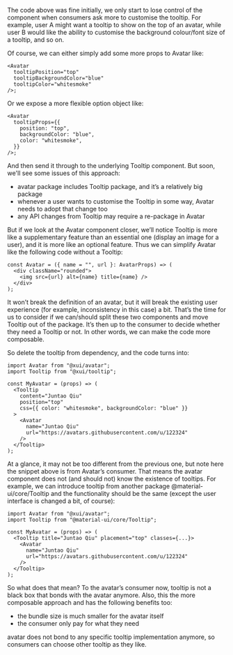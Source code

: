
The code above was fine initially, we only start to lose control of the component when consumers ask more to customise the tooltip. For example, user A might want a tooltip to show on the top of an avatar, while user B would like the ability to customise the background colour/font size of a tooltip, and so on.

Of course, we can either simply add some more props to Avatar like:

```tsx
<Avatar
  tooltipPosition="top"
  tooltipBackgroundColor="blue"
  tooltipColor="whitesmoke"
/>;
```

Or we expose a more flexible option object like:

```tsx
<Avatar
  tooltipProps={{
    position: "top",
    backgroundColor: "blue",
    color: "whitesmoke",
  }}
/>;
```

And then send it through to the underlying Tooltip component. But soon, we'll see some issues of this approach:

- avatar package includes Tooltip package, and it’s a relatively big package
- whenever a user wants to customise the Tooltip in some way, Avatar needs to adopt that change too
- any API changes from Tooltip may require a re-package in Avatar

But if we look at the Avatar component closer, we’ll notice Tooltip is more like a supplementary feature than an essential one (display an image for a user), and it is more like an optional feature. Thus we can simplify Avatar like the following code without a Tooltip:

```tsx
const Avatar = ({ name = "", url }: AvatarProps) => (
  <div className="rounded">
    <img src={url} alt={name} title={name} />
  </div>
);
```

It won’t break the definition of an avatar, but it will break the existing user experience (for example, inconsistency in this case) a bit. That’s the time for us to consider if we can/should split these two components and move Tooltip out of the package. It’s then up to the consumer to decide whether they need a Tooltip or not. In other words, we can make the code more composable.

So delete the tooltip from dependency, and the code turns into:

```tsx
import Avatar from "@xui/avatar";
import Tooltip from "@xui/tooltip";

const MyAvatar = (props) => (
  <Tooltip
    content="Juntao Qiu"
    position="top"
    css={{ color: "whitesmoke", backgroundColor: "blue" }}
  >
    <Avatar
      name="Juntao Qiu"
      url="https://avatars.githubusercontent.com/u/122324"
    />
  </Tooltip>
);
```

At a glance, it may not be too different from the previous one, but note here the snippet above is from Avatar’s consumer. That means the avatar component does not (and should not) know the existence of tooltips. For example, we can introduce tooltip from another package @material-ui/core/Tooltip and the functionality should be the same (except the user interface is changed a bit, of course):

```tsx
import Avatar from "@xui/avatar";
import Tooltip from "@material-ui/core/Tooltip";

const MyAvatar = (props) => (
  <Tooltip title="Juntao Qiu" placement="top" classes={...}>
    <Avatar
      name="Juntao Qiu"
      url="https://avatars.githubusercontent.com/u/122324"
    />
  </Tooltip>
);
```

So what does that mean? To the avatar’s consumer now, tooltip is not a black box that bonds with the avatar anymore. Also, this the more composable approach and has the following benefits too:

- the bundle size is much smaller for the avatar itself
- the consumer only pay for what they need

avatar does not bond to any specific tooltip implementation anymore, so consumers can choose other tooltip as they like.
